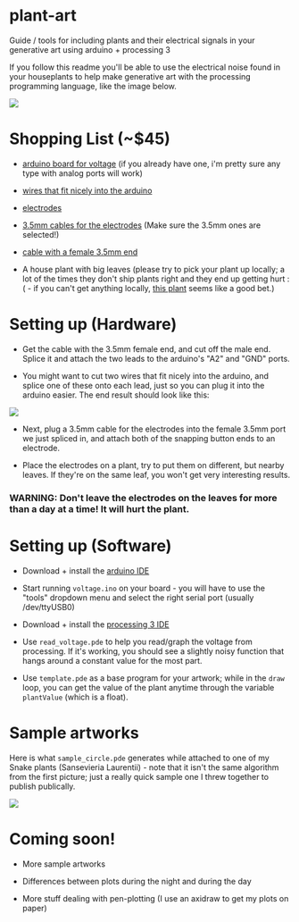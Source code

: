 # plant-art
Guide / tools for including plants and their electrical signals in your generative art using arduino + processing 3

If you follow this readme you'll be able to use the electrical noise found in your houseplants to help make generative art with the processing programming language, like the image below.

![](https://github.com/robbiebarrat/plant-art/blob/master/images/0.png)


# Shopping List (~$45)

* [arduino board for voltage](https://www.amazon.com/Elegoo-EL-CB-001-ATmega328P-ATMEGA16U2-Arduino/dp/B01EWOE0UU/) (if you already have one, i'm pretty sure any type with analog ports will work)

* [wires that fit nicely into the arduino](https://www.amazon.com/Haitronic-Multicolored-Breadboard-Arduino-raspberry/dp/B01LZF1ZSZ/)

* [electrodes](https://www.amazon.com/Pack-20-Electrode-Reusable-Self-Adhesive-Replacement/dp/B018OZVYFW/)

* [3.5mm cables for the electrodes](https://www.amazon.com/Tens-Replacement-Lead-Wires-Connectors/dp/B01BOJPKIW/ref=pd_sim_328_8?_encoding=UTF8&pd_rd_i=B01BOJPKIW&pd_rd_r=6RVCFKX05YNW70YWFRTR&pd_rd_w=hNxUc&pd_rd_wg=xCMWN&refRID=6RVCFKX05YNW70YWFRTR&th=1) (Make sure the 3.5mm ones are selected!)

* [cable with a female 3.5mm end](https://www.amazon.com/AmazonBasics-3-5mm-Female-Stereo-Audio/dp/B01CNAUYBY/)

* A house plant with big leaves (please try to pick your plant up locally; a lot of the times they don't ship plants right and they end up getting hurt :( - if you can't get anything locally, [this plant](https://www.amazon.com/Hirts-Superba-Robusta-Snake-Plant/dp/B008LCZFIG/) seems like a good bet.)

# Setting up (Hardware)

* Get the cable with the 3.5mm female end, and cut off the male end. Splice it and attach the two leads to the arduino's "A2" and "GND" ports.

* You might want to cut two wires that fit nicely into the arduino, and splice one of these onto each lead, just so you can plug it into the arduino easier. The end result should look like this:

![](https://github.com/robbiebarrat/plant-art/blob/master/images/1.png)

* Next, plug a 3.5mm cable for the electrodes into the female 3.5mm port we just spliced in, and attach both of the snapping button ends to an electrode.

* Place the electrodes on a plant, try to put them on different, but nearby leaves. If they're on the same leaf, you won't get very interesting results. 

### WARNING: Don't leave the electrodes on the leaves for more than a day at a time! It will hurt the plant.


# Setting up (Software)

* Download + install the [arduino IDE](https://www.arduino.cc/en/Main/Software)

* Start running `voltage.ino` on your board - you will have to use the "tools" dropdown menu and select the right serial port (usually /dev/ttyUSB0)

* Download + install the [processing 3 IDE](https://processing.org/download/)

* Use `read_voltage.pde` to help you read/graph the voltage from processing. If it's working, you should see a slightly noisy function that hangs around a constant value for the most part.

* Use `template.pde` as a base program for your artwork; while in the `draw` loop, you can get the value of the plant anytime through the variable `plantValue` (which is a float).

# Sample artworks

Here is what `sample_circle.pde` generates while attached to one of my Snake plants (Sansevieria Laurentii) - note that it isn't the same algorithm from the first picture; just a really quick sample one I threw together to publish publically.

![](https://github.com/robbiebarrat/plant-art/blob/master/images/2.png)

# Coming soon!

* More sample artworks

* Differences between plots during the night and during the day

* More stuff dealing with pen-plotting (I use an axidraw to get my plots on paper)
